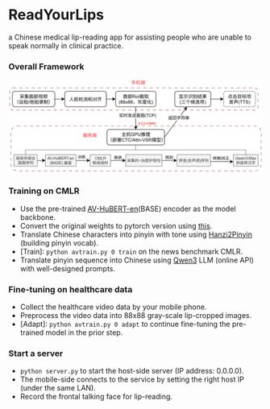 # ReadYourLips
a Chinese medical lip-reading app for assisting people who are unable to speak normally in clinical practice.

### Overall Framework

![app framework](imgs/app.jpg)


### Training on CMLR
- Use the pre-trained [AV-HuBERT-en](https://facebookresearch.github.io/av_hubert)(BASE) encoder as the model backbone.
- Convert the original weights to pytorch version using [this](https://github.com/kyushusouth/avhubert).
- Translate Chinese characters into pinyin with tone using [Hanzi2Pinyin](https://github.com/mozillazg/python-pinyin) (building pinyin vocab).
- [Train]: `python avtrain.py 0 train` on the news benchmark CMLR.
- Translate pinyin sequence into Chinese using [Qwen3](https://github.com/QwenLM/Qwen3) LLM (online API) with well-designed prompts.


### Fine-tuning on healthcare data
- Collect the healthcare video data by your mobile phone.
- Preprocess the video data into 88x88 gray-scale lip-cropped images.
- [Adapt]:  `python avtrain.py 0 adapt` to continue fine-tuning the pre-trained model in the prior step.


### Start a server
- `python server.py` to start the host-side server (IP address: 0.0.0.0).
- The mobile-side connects to the service by setting the right host IP (under the same LAN).
- Record the frontal talking face for lip-reading.
